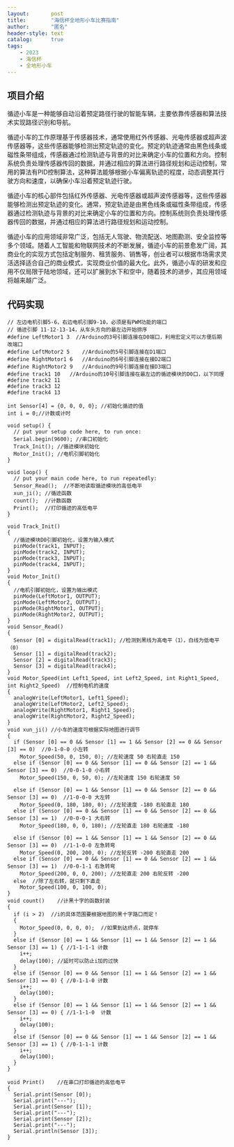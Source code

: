 ```yaml
---
layout:       post
title:        "海信杯全地形小车比赛指南"
author:       "匿名"
header-style: text
catalog:      true
tags:
    - 2023
    - 海信杯
    - 全地形小车
---
```


## 项目介绍

‌‌循迹小车是一种能够自动沿着预定路径行驶的智能车辆，主要依靠‌传感器和算法技术实现路径识别和导航。‌‌

循迹小车的工作原理基于传感器技术，通常使用‌红外传感器、光电传感器或超声波传感器等，这些传感器能够检测出预定轨迹的变化。预定的轨迹通常由黑色线条或磁性条带组成，传感器通过检测轨迹与背景的对比来确定小车的位置和方向。控制系统负责处理传感器传回的数据，并通过相应的算法进行路径规划和运动控制，常用的算法有‌PID控制算法，这种算法能够根据小车偏离轨迹的程度，动态调整其行驶方向和速度，以确保小车沿着预定轨迹行驶。

循迹小车的核心部件包括红外传感器、光电传感器或超声波传感器等，这些传感器能够检测出预定轨迹的变化。通常，预定轨迹是由黑色线条或磁性条带组成，传感器通过检测轨迹与背景的对比来确定小车的位置和方向。控制系统则负责处理传感器传回的数据，并通过相应的算法进行路径规划和运动控制。

循迹小车的应用领域非常广泛，包括‌无人驾驶、‌物流配送、‌地图勘测、‌安全监控等多个领域。随着人工智能和物联网技术的不断发展，循迹小车的前景愈发广阔，其商业化的实现方式包括定制服务、租赁服务、销售等，创业者可以根据市场需求灵活选择适合自己的商业模式，实现商业价值的最大化。此外，循迹小车的研发和应用不仅局限于陆地领域，还可以扩展到水下和空中，随着技术的进步，其应用领域将越来越广泛。


## 代码实现

```arduino
// 左边电机引脚5-6，右边电机引脚9-10，必须是有PWM功能的端口
// 循迹引脚 11-12-13-14，从车头方向的最左边开始排序
#define LeftMotor1 3  //Arduino的3号引脚连接在D0端口，利用宏定义可以方便后期改端口
#define LeftMotor2 5 	//Arduino的5号引脚连接在D1端口
#define RightMotor1 6	//Arduino的6号引脚连接在接D2端口
#define RightMotor2 9	//Arduino的9号引脚连接在接D3端口
#define track1 10	//Arduino的10号引脚连接在最左边的循迹模块的D0口，以下同理
#define track2 11
#define track3 12
#define track4 13

int Sensor[4] = {0, 0, 0, 0}; //初始化循迹的值
int i = 0;//计数或计时

void setup() {
  // put your setup code here, to run once:
  Serial.begin(9600); //串口初始化
  Track_Init(); //循迹模块初始化
  Motor_Init(); //电机引脚初始化
}

void loop() {
  // put your main code here, to run repeatedly:
  Sensor_Read();  //不断地读取循迹模块的高低电平
  xun_ji(); //循迹函数
  count();  //计数函数
  Print();  //打印循迹的高低电平
}

void Track_Init()
{
  //循迹模块D0引脚初始化，设置为输入模式
  pinMode(track1, INPUT);
  pinMode(track2, INPUT);
  pinMode(track3, INPUT);
  pinMode(track4, INPUT);
}
void Motor_Init()
{
  //电机引脚初始化，设置为输出模式
  pinMode(LeftMotor1, OUTPUT);
  pinMode(LeftMotor2, OUTPUT);
  pinMode(RightMotor1, OUTPUT);
  pinMode(RightMotor2, OUTPUT);
}
void Sensor_Read()
{
  Sensor [0] = digitalRead(track1); //检测到黑线为高电平（1），白线为低电平（0)
  Sensor [1] = digitalRead(track2);
  Sensor [2] = digitalRead(track3);
  Sensor [3] = digitalRead(track4);
}
void Motor_Speed(int Left1_Speed, int Left2_Speed, int Right1_Speed, int Right2_Speed)  //控制电机的速度
{
  analogWrite(LeftMotor1, Left1_Speed); 
  analogWrite(LeftMotor2, Left2_Speed);
  analogWrite(RightMotor1, Right1_Speed);
  analogWrite(RightMotor2, Right2_Speed);
}
void xun_ji() //小车的速度可根据实际地图进行调节
{
  if (Sensor [0] == 0 && Sensor [1] == 1 && Sensor [2] == 0 && Sensor [3] == 0)  //0-1-0-0 小左转
    Motor_Speed(50, 0, 150, 0); //左轮速度 50 右轮直走 150
  else if (Sensor [0] == 0 && Sensor [1] == 0 && Sensor [2] == 1 && Sensor [3] == 0)  //0-0-1-0 小右转
    Motor_Speed(150, 0, 50, 0); //左轮速度 150 右轮速度 50

  else if (Sensor [0] == 1 && Sensor [1] == 0 && Sensor [2] == 0 && Sensor [3] == 0)  //1-0-0-0 大左转
    Motor_Speed(0, 180, 180, 0); //左轮速度 -180 右轮直走 180
  else if (Sensor [0] == 0 && Sensor [1] == 0 && Sensor [2] == 0 && Sensor [3] == 1)  //0-0-0-1 大右转
    Motor_Speed(180, 0, 0, 180); //左轮直走 180 右轮速度 -180

  else if (Sensor [0] == 1 && Sensor [1] == 1 && Sensor [2] == 0 && Sensor [3] == 0)  //1-1-0-0 左急转弯
    Motor_Speed(0, 200, 200, 0); //左轮反转 -200 右轮直走 200
  else if (Sensor [0] == 0 && Sensor [1] == 0 && Sensor [2] == 1 && Sensor [3] == 1)  //0-0-1-1 右急转弯
    Motor_Speed(200, 0, 0, 200); //左轮直走 200 右轮反转 -200
  else  //除了左右转，就只剩下直走
    Motor_Speed(100, 0, 100, 0);
}
void count()	//计黑十字的函数封装
{
  if (i > 2)  //i的具体范围要根据地图的黑十字路口而定！
  {
    Motor_Speed(0, 0, 0, 0);  //如果到达终点，就停车
  }
  else if (Sensor [0] == 1 && Sensor [1] == 1 && Sensor [2] == 1 && Sensor [3] == 1) { //1-1-1-1 计数
    i++;
    delay(100); //延时可以防止i加的过快
  }
  else if (Sensor [0] == 0 && Sensor [1] == 1 && Sensor [2] == 1 && Sensor [3] == 0) { //0-1-1-0 计数
    i++;
    delay(100);
  }
  else if (Sensor [0] == 1 && Sensor [1] == 1 && Sensor [2] == 1 && Sensor [3] == 0) { //1-1-1-0  计数
    i++;
    delay(100);
  }
  else if (Sensor [0] == 0 && Sensor [1] == 1 && Sensor [2] == 1 && Sensor [3] == 1) { //0-1-1-1 计数
    i++;
    delay(100);
  }
}

void Print()	//在串口打印循迹的高低电平
{
  Serial.print(Sensor [0]);
  Serial.print("---");
  Serial.print(Sensor [1]);
  Serial.print("---");
  Serial.print(Sensor [2]);
  Serial.print("---");
  Serial.println(Sensor [3]);
}
```



